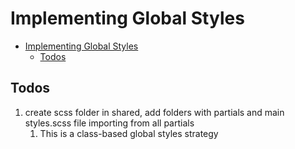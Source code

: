 # Implementing Global Styles

- [Implementing Global Styles](#implementing-global-styles)
  - [Todos](#todos)

## Todos

1. create scss folder in shared, add folders with partials and main styles.scss file importing from all partials
   1. This is a class-based global styles strategy
